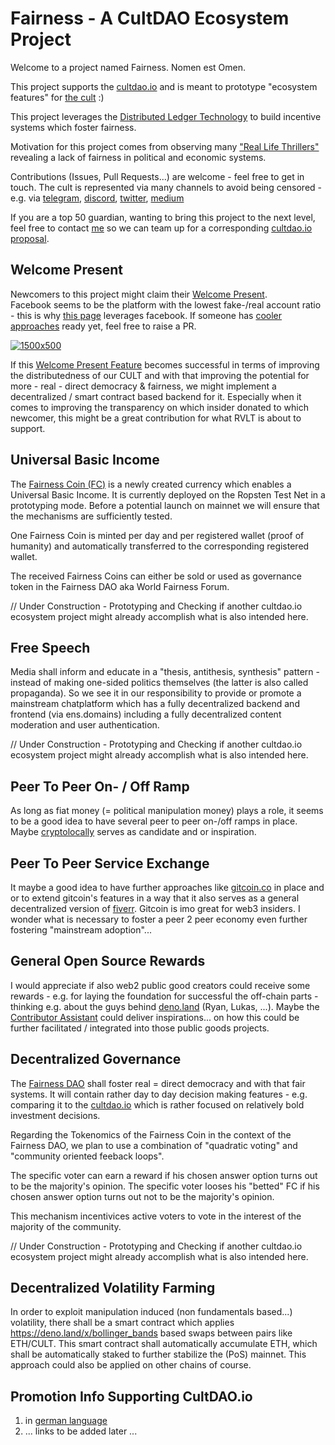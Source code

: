 # Fairness - A CultDAO Ecosystem Project

Welcome to a project named Fairness. Nomen est Omen.

This project supports the [cultdao.io](https://cultdao.io) and is meant to prototype "ecosystem features" for [the cult](https://www.youtube.com/watch?v=6IoAp1f3tVk) :) 

This project leverages the [Distributed Ledger Technology](https://github.com/michael-spengler/distributed-ledger-technology-hands-on-lecture) to build  incentive systems which foster fairness. 

Motivation for this project comes from observing many ["Real Life Thrillers"](https://github.com/michael-spengler/distributed-ledger-technology-hands-on-lecture/blob/main/fun-facts/real-life-thrillers.md) revealing a lack of fairness in political and economic systems.

Contributions (Issues, Pull Requests...) are welcome - feel free to get in touch. The cult is represented via many channels to avoid being censored - e.g. via [telegram](t.me/cultdaothemany), [discord](discord.gg/jrTjx4F6Xk), [twitter](https://twitter.com/wearecultdao), [medium](https://wearecultdao.medium.com/)

If you are a top 50 guardian, wanting to bring this project to the next level, feel free to contact [me](https://t.me/danceplanner) so we can team up for a corresponding [cultdao.io proposal](https://app.cultdao.io/submitProposal). 

## Welcome Present 
Newcomers to this project might claim their [Welcome Present](https://peer-2-peer.eth.limo).   
Facebook seems to be the platform with the lowest fake-/real account ratio - this is why [this page](https://peer-2-peer.eth.limo) leverages facebook. If someone has [cooler approaches](https://www.youtube.com/watch?v=TbyVyVNsyys) ready yet, feel free to raise a PR.  

[![1500x500](https://user-images.githubusercontent.com/43786652/173186666-59020ce5-d29e-457a-94ee-a389471ac2de.jpeg)](https://peer-2-peer.eth.limo)

If this [Welcome Present Feature](https://peer-2-peer.eth.limo) becomes successful in terms of improving the distributedness of our CULT and with that improving the potential for more - real - direct democracy & fairness, we might implement a decentralized / smart contract based backend for it. Especially when it comes to improving the transparency on which insider donated to which newcomer, this might be a great contribution for what RVLT is about to support. 

## Universal Basic Income
The [Fairness Coin (FC)](https://github.com/distributed-ledger-technology/fairness/tree/main/coin) is a newly created currency which enables a Universal Basic Income. It is currently deployed on the Ropsten Test Net in a prototyping mode. Before a potential launch on mainnet we will ensure that the mechanisms are sufficiently tested.

One Fairness Coin is minted per day and per registered wallet (proof of humanity) and automatically transferred to the corresponding registered wallet.

The received Fairness Coins can either be sold or used as governance token in the Fairness DAO aka World Fairness Forum.

// Under Construction - Prototyping and Checking if another cultdao.io ecosystem project might already accomplish what is also intended here.

## Free Speech
Media shall inform and educate in a "thesis, antithesis, synthesis" pattern - instead of making one-sided politics themselves (the latter is also called propaganda). So we see it in our responsibility to provide or promote a mainstream chatplatform which has a fully decentralized backend and frontend (via ens.domains) including a fully decentralized content moderation and user authentication.

// Under Construction - Prototyping and Checking if another cultdao.io ecosystem project might already accomplish what is also intended here.

## Peer To Peer On- / Off Ramp
As long as fiat money (= political manipulation money) plays a role, it seems to be a good idea to have several peer to peer on-/off ramps in place. Maybe [cryptolocally](https://www.youtube.com/watch?v=VE52OpawDTk) serves as candidate and or inspiration. 

## Peer To Peer Service Exchange
It maybe a good idea to have further approaches like [gitcoin.co](https://gitcoin.co) in place and or to extend gitcoin's features in a way that it also serves as a general decentralized version of [fiverr](https://www.fiverr.com/). Gitcoin is imo great for web3 insiders. I wonder what is necessary to foster a peer 2 peer economy even further fostering "mainstream adoption"...

## General Open Source Rewards
I would appreciate if also web2 public good creators could receive some rewards - e.g. for laying the foundation for successful the off-chain parts - thinking e.g. about the guys behind [deno.land](https://deno.land/) (Ryan, Lukas, ...). Maybe the [Contributor Assistant](https://github.com/contributor-assistant) could deliver inspirations... on how this could be further facilitated / integrated into those public goods projects.  

## Decentralized Governance
The [Fairness DAO](https://github.com/distributed-ledger-technology/fairness/tree/main/dao) shall foster real = direct democracy and with that fair systems. It will contain rather day to day decision making features - e.g. comparing it to the [cultdao.io](https://cultdao.io) which is rather focused on relatively bold investment decisions.  

Regarding the Tokenomics of the Fairness Coin in the context of the Fairness DAO, we plan to use a combination of "quadratic voting" and "community oriented feeback loops". 

The specific voter can earn a reward if his chosen answer option turns out to be the majority's opinion. 
The specific voter looses his "betted" FC if his chosen answer option turns out not to be the majority's opinion. 

This mechanism incentivices active voters to vote in the interest of the majority of the community.

// Under Construction - Prototyping and Checking if another cultdao.io ecosystem project might already accomplish what is also intended here.

## Decentralized Volatility Farming
In order to exploit manipulation induced (non fundamentals based...) volatility, there shall be a smart contract which applies https://deno.land/x/bollinger_bands based swaps between pairs like ETH/CULT. This smart contract shall automatically accumulate ETH, which shall be automatically staked to further stabilize the (PoS) mainnet. This approach could also be applied on other chains of course. 

## Promotion Info Supporting CultDAO.io
1. in [german language](https://www.linkedin.com/feed/update/urn:li:activity:6940964509377298432/)  
2. ... links to be added later ...

